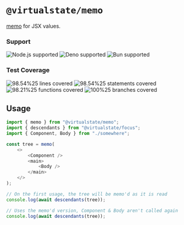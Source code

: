 # `@virtualstate/memo`

[memo](https://github.com/tc39/proposal-function-memo) for JSX values. 

[//]: # (badges)

### Support

 ![Node.js supported](https://img.shields.io/badge/node-%3E%3D16.0.0-blue) ![Deno supported](https://img.shields.io/badge/deno-%3E%3D1.17.0-blue) ![Bun supported](https://img.shields.io/badge/bun-%3E%3D0.1.8-blue) 

### Test Coverage

 ![98.54%25 lines covered](https://img.shields.io/badge/lines-98.54%25-brightgreen) ![98.54%25 statements covered](https://img.shields.io/badge/statements-98.54%25-brightgreen) ![98.21%25 functions covered](https://img.shields.io/badge/functions-98.21%25-brightgreen) ![100%25 branches covered](https://img.shields.io/badge/branches-100%25-brightgreen)

[//]: # (badges)

## Usage 

```typescript jsx
import { memo } from "@virtualstate/memo";
import { descendants } from "@virtualstate/focus";
import { Component, Body } from "./somewhere";

const tree = memo(
    <>
        <Component />
        <main>
            <Body />
        </main>
    </>
);

// On the first usage, the tree will be memo'd as it is read
console.log(await descendants(tree));

// Uses the memo'd version, Component & Body aren't called again
console.log(await descendants(tree));
```